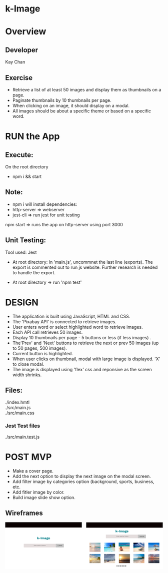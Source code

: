 # k-Image 

# Overview
## Developer
Kay Chan

## Exercise
- Retrieve a list of at least 50 images and display them as thumbnails on a page.
- Paginate thumbnails by 10 thumbnails per page.
- When clicking on an image, it should display on a modal.
- All images should be about a specific theme or based on a specific word.

# RUN the App
## Execute:
On the root directory
  - npm i && start

## Note:
  - npm i will install dependencies:  
  - http-server => webserver
  - jest-cli  => run jest for unit testing

npm start => runs the app on http-server using port 3000

## Unit Testing:
Tool used: Jest

- At root directory: In 'main.js', uncommnet the last line (exports).  The export is commented out to run js website. Further research is needed to handle the export.

- At root directory -> run 'npm test'

# DESIGN
- The application is built using JavaScript, HTML and CSS. 
- The 'Pixabay API' is connected to retrieve images.
- User enters word or select highlighted word to retrieve images.
- Each API call retrieves 50 images.
- Display 10 thumbnails per page - 5 buttons or less (if less images) .
- The'Prev' and 'Next' buttons to retrieve the next or prev 50 images (up to 50 pages, 500 images).
- Current button is highlighted.
- When user clicks on thumbnail, modal with large image is displayed. 'X' to close modal.
- The image is displayed using 'flex' css and reponsive as the screen width shrinks.

## Files:
  ./index.hmtl  </br>
  ./src/main.js </br>
  ./src/main.css

### Jest Test files
  ./src/main.test.js

# POST MVP
- Make a cover page.
- Add the next option to display the next image on the modal screen.
- Add filter image by categories option (background, sports, business, etc.
- Add fitler image by color.
- Build image slide show option.

## Wireframes
![kImage Wireframe Design](./asset/kImage.png)

